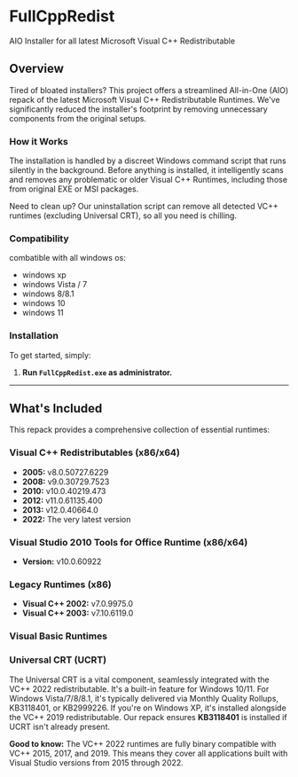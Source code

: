 # FullCppRedist
AIO Installer for all latest Microsoft Visual C++ Redistributable
## Overview

Tired of bloated installers? This project offers a streamlined All-in-One (AIO) repack of the latest Microsoft Visual C++ Redistributable Runtimes. We've significantly reduced the installer's footprint by removing unnecessary components from the original setups.

### How it Works

The installation is handled by a discreet Windows command script that runs silently in the background. Before anything is installed, it intelligently scans and removes any problematic or older Visual C++ Runtimes, including those from original EXE or MSI packages.

Need to clean up? Our uninstallation script can remove all detected VC++ runtimes (excluding Universal CRT), so all you need is chilling.

### Compatibility

combatible with all windows os:
* windows xp
* windows Vista / 7
* windows 8/8.1
* windows 10
* windows 11

### Installation

To get started, simply:

1.  **Run `FullCppRedist.exe` as administrator.**

---

## What's Included

This repack provides a comprehensive collection of essential runtimes:

### Visual C++ Redistributables (x86/x64)

* **2005:** v8.0.50727.6229
* **2008:** v9.0.30729.7523
* **2010:** v10.0.40219.473
* **2012:** v11.0.61135.400
* **2013:** v12.0.40664.0
* **2022:** The very latest version

### Visual Studio 2010 Tools for Office Runtime (x86/x64)

* **Version:** v10.0.60922

### Legacy Runtimes (x86)

* **Visual C++ 2002:** v7.0.9975.0
* **Visual C++ 2003:** v7.10.6119.0

### Visual Basic Runtimes

### Universal CRT (UCRT)

The Universal CRT is a vital component, seamlessly integrated with the VC++ 2022 redistributable. It's a built-in feature for Windows 10/11. For Windows Vista/7/8/8.1, it's typically delivered via Monthly Quality Rollups, KB3118401, or KB2999226. If you're on Windows XP, it's installed alongside the VC++ 2019 redistributable. Our repack ensures **KB3118401** is installed if UCRT isn't already present.

**Good to know:** The VC++ 2022 runtimes are fully binary compatible with VC++ 2015, 2017, and 2019. This means they cover all applications built with Visual Studio versions from 2015 through 2022.
